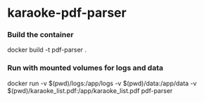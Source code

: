 # karaoke-pdf-parser

### Build the container
docker build -t pdf-parser .

### Run with mounted volumes for logs and data
docker run -v $(pwd)/logs:/app/logs -v $(pwd)/data:/app/data -v $(pwd)/karaoke_list.pdf:/app/karaoke_list.pdf pdf-parser
